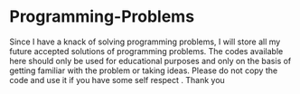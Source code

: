 # Programming-Problems
Since I have a knack of solving programming problems, I will store all my future accepted solutions of programming problems. The codes available here should only be used for educational purposes and only on the basis of getting familiar with the problem or taking ideas. Please do not copy the code and use it if you have some self respect . Thank you
